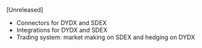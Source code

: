 [Unreleased]
- Connectors for DYDX and SDEX
- Integrations for DYDX and SDEX
- Trading system: market making on SDEX and hedging on DYDX

